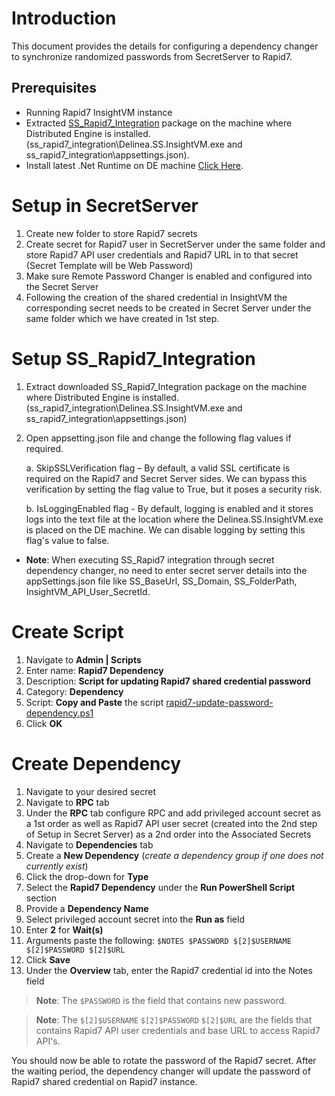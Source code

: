 # Introduction

This document provides the details for configuring a dependency changer to synchronize randomized passwords from SecretServer to Rapid7.

## Prerequisites

- Running Rapid7 InsightVM instance
- Extracted [SS_Rapid7_Integration](https://downloads.marketplace.delinea.com/integrations/Downloads/Rapid7/1.1.0/Rapid7SecretServer1.1.0.zip) package on the machine where Distributed Engine is installed. (ss_rapid7_integration\Delinea.SS.InsightVM.exe and ss_rapid7_integration\appsettings.json).
- Install latest .Net Runtime on DE machine [Click Here](https://dotnet.microsoft.com/en-us/download/dotnet/thank-you/runtime-8.0.0-windows-x64-installer).

# Setup in SecretServer
1.	Create new folder to store Rapid7 secrets
2.	Create secret for Rapid7 user in SecretServer under the same folder and store Rapid7 API user credentials and Rapid7 URL in to that secret (Secret Template will be Web Password)
3.	Make sure Remote Password Changer is enabled and configured into the Secret Server
4.  Following the creation of the shared credential in InsightVM the corresponding secret needs to be created in Secret Server under the same folder which we have created in 1st step.

# Setup SS_Rapid7_Integration
1.	Extract downloaded SS_Rapid7_Integration package on the machine where Distributed Engine is installed. (ss_rapid7_integration\Delinea.SS.InsightVM.exe and ss_rapid7_integration\appsettings.json)
2.	Open appsetting.json file and change the following flag values if required.

    a.	SkipSSLVerification flag – By default, a valid SSL certificate is required on the Rapid7 and Secret Server sides. We can bypass this verification by setting the flag value to True, but it poses a security risk.
    
    b.	IsLoggingEnabled flag -  By default, logging is enabled and it stores logs into the text file at the location where the Delinea.SS.InsightVM.exe is placed on the DE machine. We can disable logging by setting this flag's value to false.

- **Note**: When executing SS_Rapid7 integration through secret dependency changer, no need to enter secret server details into the appSettings.json file like SS_BaseUrl, SS_Domain, SS_FolderPath, InsightVM_API_User_SecretId.


# Create Script

1. Navigate to **Admin | Scripts**
2. Enter name: **Rapid7 Dependency**
3. Description: **Script for updating Rapid7 shared credential password**
4. Category: **Dependency**
5. Script: **Copy and Paste** the script [rapid7-update-password-dependency.ps1](rapid7-update-password-dependency.ps1)
6. Click **OK**

# Create Dependency

1. Navigate to your desired secret
2. Navigate to **RPC** tab
3. Under the **RPC** tab configure RPC and add privileged account secret as a 1st order as well as Rapid7 API user secret (created into the 2nd step of Setup in Secret Server) as a 2nd order into the Associated Secrets
4. Navigate to **Dependencies** tab
5. Create a **New Dependency** (_create a dependency group if one does not currently exist_)
6. Click the drop-down for **Type**
7. Select the **Rapid7 Dependency** under the **Run PowerShell Script** section
8. Provide a **Dependency Name**
9. Select privileged account secret into the **Run as** field
10. Enter **2** for **Wait(s)**
11. Arguments paste the following: `$NOTES $PASSWORD $[2]$USERNAME $[2]$PASSWORD $[2]$URL`
12. Click **Save**
13. Under the **Overview** tab, enter the Rapid7 credential id into the Notes field

> **Note**: The `$PASSWORD` is the field that contains new password.

> **Note**: The `$[2]$USERNAME` `$[2]$PASSWORD` `$[2]$URL`  are the fields that contains Rapid7 API user credentials and base URL to access Rapid7 API's.

You should now be able to rotate the password of the Rapid7 secret. After the waiting period, the dependency changer will update the password of Rapid7 shared credential on Rapid7 instance.
